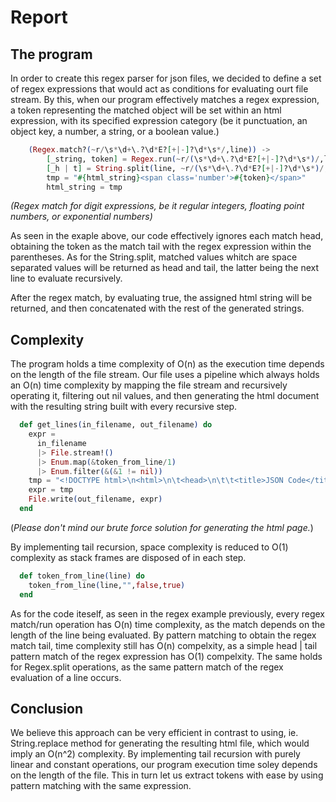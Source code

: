 # Report


## The program
In order to create this regex parser for json files, we decided to define a set of regex expressions that would act as conditions for evaluating ourt file stream. By this, when our program effectively matches a regex expression, a token representing the matched object will be set within an html expression, with its specified expression category (be it punctuation, an object key, a number, a string, or a boolean value.)

```elixir
    (Regex.match?(~r/\s*\d+\.?\d*E?[+|-]?\d*\s*/,line)) ->
        [_string, token] = Regex.run(~r/(\s*\d+\.?\d*E?[+|-]?\d*\s*)/,line)
        [_h | t] = String.split(line, ~r/(\s*\d+\.?\d*E?[+|-]?\d*\s*)/,  parts: 2)
        tmp = "#{html_string}<span class='number'>#{token}</span>"
        html_string = tmp
```
<em>(Regex match for digit expressions, be it regular integers, floating point numbers, or exponential numbers)</em>

As seen in the exaple above, our code effectively ignores each match head, obtaining the token as the match tail with the regex expression within the parentheses. As for the String.split, matched values whitch are space separated values will be returned as head and tail, the latter being the next line to evaluate recursively.

After the regex match, by evaluating true, the assigned html string will be returned, and then concatenated with the rest of the generated strings.

## Complexity

The program holds a time complexity of O(n) as the execution time depends on the length of the file stream. Our file uses a pipeline which always holds an O(n) time complexity by mapping the file stream and recursively operating it, filtering out nil values, and then generating the html document with the resulting string built with every recursive step.

```elixir
  def get_lines(in_filename, out_filename) do
    expr =
      in_filename
      |> File.stream!()
      |> Enum.map(&token_from_line/1)
      |> Enum.filter(&(&1 != nil))
    tmp = "<!DOCTYPE html>\n<html>\n\t<head>\n\t\t<title>JSON Code</title>\n\t\t<link rel='stylesheet' href='token_colors.css'>\n\t</head>\n\t<body>\n\t\t<h1>Date: #{DateTime.utc_now}</h1>\n\t\t<pre>\n\t\t\t#{expr}\n\t\t\t</pre>\n\t</body>\n</html>"
    expr = tmp
    File.write(out_filename, expr)
  end
```
(<em>Please don't mind our brute force solution for generating the html page.</em>)

By implementing tail recursion, space complexity is reduced to O(1) complexity as stack frames are disposed of in each step.

```elixir
  def token_from_line(line) do
    token_from_line(line,"",false,true)
  end
```

As for the code iteself, as seen in the regex example previously, every regex match/run operation has O(n) time complexity, as the match depends on the length of the line being evaluated. By pattern matching to obtain the regex match tail, time complexity still has O(n) compelxity, as a simple head | tail pattern match of the regex expression has O(1) compelxity. The same holds for Regex.split operations, as the same pattern match of the regex evaluation of a line occurs.

## Conclusion

We believe this approach can be very efficient in contrast to using, ie. String.replace method for generating the resulting html file, which would imply an O(n^2) complexity. By implementing tail recursion with purely linear and constant operations, our program execution time soley depends on the length of the file. This in turn let us extract tokens with ease by using pattern matching with the same expression.
